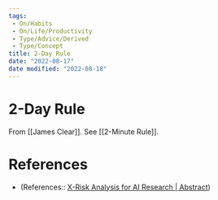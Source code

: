 ```yaml
---
tags:
 - On/Habits
 - On/Life/Productivity
 - Type/Advice/Derived
 - Type/Concept
title: 2-Day Rule
date: "2022-08-17"
date modified: "2022-08-18"
---
```


# 2-Day Rule
From [[James Clear]]. See [[2-Minute Rule]].

# References
- (References:: [X-Risk Analysis for AI Research | Abstract](https://arxiv.org/abs/2206.05862))
